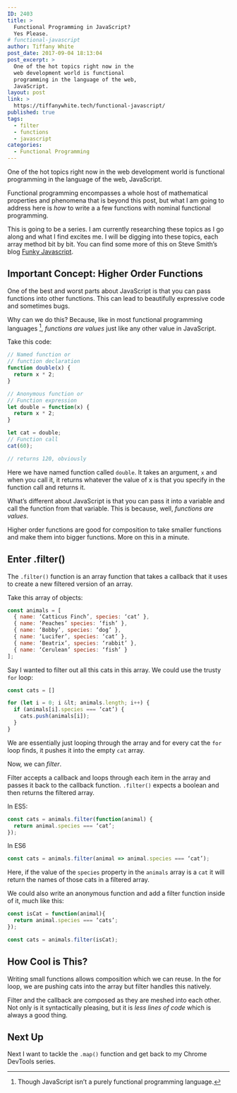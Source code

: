 ```yaml
---
ID: 2403
title: >
  Functional Programming in JavaScript?
  Yes Please.
# functional-javascript
author: Tiffany White
post_date: 2017-09-04 18:13:04
post_excerpt: >
  One of the hot topics right now in the
  web development world is functional
  programming in the language of the web,
  JavaScript.
layout: post
link: >
  https://tiffanywhite.tech/functional-javascript/
published: true
tags:
  - filter
  - functions
  - javascript
categories:
  - Functional Programming
---
```



One of the hot topics right now in the web development world is functional programming in the language of the web, JavaScript.

Functional programming encompasses a whole host of mathematical properties and phenomena that is beyond this post, but what I am going to address here is *how* to write a a few functions with nominal functional programming.

This is going to be a series. I am currently researching these topics as I go along and what I find excites me. I will be digging into these topics, each array method bit by bit. You can find some more of this on Steve Smith’s blog [Funky Javascript](http://funkyjavascript.com/).

## Important Concept: Higher Order Functions

One of the best and worst parts about JavaScript is that you can pass functions into other functions. This can lead to beautifully expressive code and sometimes bugs.

Why can we do this? Because, like in most functional programming languages [^1], *functions are values* just like any other value in JavaScript.

Take this code:

```js
// Named function or
// function declaration
function double(x) {
  return x * 2;
}

// Anonymous function or
// Function expression
let double = function(x) {
  return x * 2;
}

let cat = double;
// Function call
cat(60);

// returns 120, obviously
```
Here we have named function called `double`. It takes an argument, `x` and when you call it, it returns whatever the value of x is that you specify in the function call and returns it.

What’s different about JavaScript is that you can pass it into a variable and call the function from that variable. This is because, well, *functions are values*.

Higher order functions are good for composition to take smaller functions and make them into bigger functions. More on this in a minute.

## Enter .filter()

The `.filter()` function is an array function that takes a callback that it uses to create a new filtered version of an array.

Take this array of objects:

```js
const animals = [
  { name: ‘Catticus Finch’, species: ‘cat’ },
  { name: ‘Peaches’ species: ‘fish’ },
  { name: ‘Bobby’, species: ‘dog’ },
  { name: ‘Lucifer’, species: ‘cat’ },
  { name: ‘Beatrix’, species: ‘rabbit’ },
  { name: ‘Cerulean’ species: ‘fish’ }
];
```
Say I wanted to filter out all this cats in this array. We could use the trusty `for` loop:

```js
const cats = []

for (let i = 0; i &lt; animals.length; i++) {
  if (animals[i].species === ‘cat’) {
    cats.push(animals[i]);
  }
}
```

We are essentially just looping through the array and for every cat the `for` loop finds, it pushes it into the empty `cat` array.

Now, we can *filter*.

Filter accepts a callback and loops through each item in the array and passes it back to the callback function. `.filter()` expects a boolean and then returns the filtered array.

In ES5:

```js
const cats = animals.filter(function(animal) {
  return animal.species === ‘cat’;
});
```

In ES6

```js
const cats = animals.filter(animal => animal.species === ‘cat’);
```

Here, if the value of the `species` property in the `animals` array is a `cat` it will return the names of those cats in a filtered array.

We could also write an anonymous function and add a filter function inside of it, much like this:

```js
const isCat = function(animal){
  return animal.species === ‘cats’;
});

const cats = animals.filter(isCat);
```

## How Cool is This?

Writing small functions allows composition which we can reuse. In the for loop, we are pushing cats into the array but filter handles this natively.

Filter and the callback are composed as they are meshed into each other. Not only is it syntactically pleasing, but it is *less lines of code* which is always a good thing.

## Next Up

Next I want to tackle the `.map()` function and get back to my Chrome DevTools series.



[^1]: Though JavaScript isn’t a purely functional programming language.
